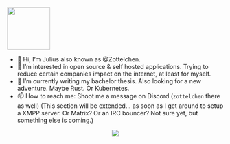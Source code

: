 <img src="https://media4.giphy.com/media/fLyd6CqqvNtdu1yCQA/giphy.gif" height=100px>



- 👋 Hi, I’m Julius also known as @Zottelchen.
- 👀 I’m interested in open source & self hosted applications. Trying to reduce certain companies impact on the internet, at least for myself.
- 🌱 I’m currently writing my bachelor thesis. Also looking for a new adventure. Maybe Rust. Or Kubernetes.
- 📫 How to reach me: Shoot me a message on Discord (`zottelchen` there as well) (This section will be extended... as soon as I get around to setup a XMPP server. Or Matrix? Or an IRC bouncer? Not sure yet, but something else is coming.)


<p align="center"> <img src="https://github-readme-stats.vercel.app/api?username=Zottelchen&count_private=true&show_icons=true&hide_border=true&theme=tokyonight" /></p>
